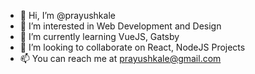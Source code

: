 - 👋 Hi, I’m @prayushkale
- 👀 I’m interested in Web Development and Design
- 🌱 I’m currently learning VueJS, Gatsby
- 💞️ I’m looking to collaborate on React, NodeJS Projects
- 📫 You can reach me at prayushkale@gmail.com
